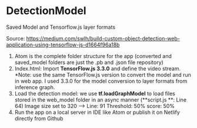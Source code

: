 # DetectionModel
Saved Model and Tensorflow.js layer formats

Source: https://medium.com/swlh/build-custom-object-detection-web-application-using-tensorflow-js-d1664f96a18b

1. Atom is the complete folder structure for the app (converted and saved_model folders are just the .pb and .json file repository)
2. Index.html:  Import **TensorFlow.js 3.3.0** and define the video stream.
*Note: use the same TensorFlow.js version to convert the model and run in web app. I used 3.3.0 for the model conversion to layer formats from inference graph.
2. Load the detection model: we use **tf.loadGraphModel** to load files stored in the web_model folder in an async manner (**script.js **: Line 64)
   Image size set to 320 --> Line: 91
   Threshold: 50%
   score: 50%
3. Run the app on a local server in IDE like Atom or publish it on Netlify directly from Github
